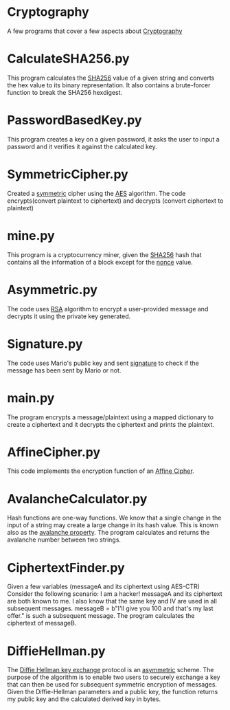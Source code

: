 # Cryptography
A few programs that cover a few aspects about [Cryptography](https://en.wikipedia.org/wiki/Cryptography)

# CalculateSHA256.py
This program calculates the [SHA256](https://www.n-able.com/blog/sha-256-encryption) value of a given string and converts the hex value to its binary representation. It also contains a brute-forcer function to break the SHA256 hexdigest.

# PasswordBasedKey.py
This program creates a key on a given password, it asks the user to input a password and it verifies it against the calculated key. 

# SymmetricCipher.py
Created a [symmetric](https://en.wikipedia.org/wiki/Symmetric-key_algorithm) cipher using the [AES](https://en.wikipedia.org/wiki/Advanced_Encryption_Standard) algorithm. The code encrypts(convert plaintext to ciphertext) and decrypts (convert ciphertext to plaintext)

# mine.py
This program is a cryptocurrency miner, given the [SHA256](https://www.n-able.com/blog/sha-256-encryption) hash that contains all the information of a block except for the [nonce](https://en.wikipedia.org/wiki/Cryptographic_nonce) value. 

# Asymmetric.py
The code uses [RSA](https://en.wikipedia.org/wiki/RSA_(cryptosystem)) algorithm to encrypt a user-provided message and decrypts it using the private key generated.

# Signature.py
The code uses Mario's public key and sent [signature](https://cloud.google.com/kms/docs/digital-signatures) to check if the message has been sent by Mario or not.

# main.py
The program encrypts a message/plaintext using a mapped dictionary to create a ciphertext and it decrypts the ciphertext and prints the plaintext. 

# AffineCipher.py
This code implements the encryption function of an [Affine Cipher](https://en.wikipedia.org/wiki/Affine_cipher).

# AvalancheCalculator.py
Hash functions are one-way functions. We know that a single change in the input of a string may create a large change in its hash value. 
This is known also as the [avalanche property](https://en.wikipedia.org/wiki/Avalanche_effect). 
The program calculates and returns the avalanche number between two strings. 

# CiphertextFinder.py
Given a few variables (messageA and its ciphertext using AES-CTR)
Consider the following scenario:
I am a hacker! messageA and its ciphertext are both known to me. I also know that the same key and IV are used in all subsequent messages. 
messageB = b"I'll give you 100 and that's my last offer." is such a subsequent message. 
The program calculates the ciphertext of messageB.

# DiffieHellman.py
The [Diffie Hellman key exchange](https://en.wikipedia.org/wiki/Diffie%E2%80%93Hellman_key_exchange) protocol is an [asymmetric](https://cryptography.io/en/latest/hazmat/primitives/asymmetric/dh/) scheme. The purpose of the algorithm is to enable two users to securely exchange a key that can then be used for subsequent symmetric encryption of messages.
Given the Diffie-Hellman parameters and a public key, the function returns my public key and the calculated derived key in bytes. 
